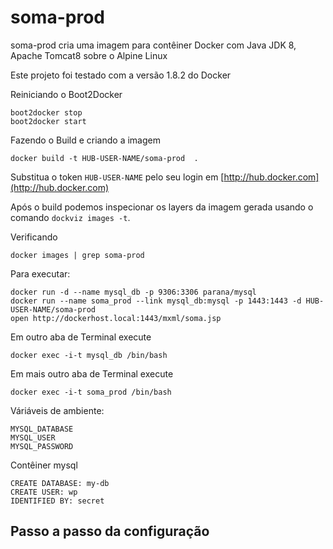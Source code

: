 # soma-prod

soma-prod cria uma imagem para contêiner Docker com Java JDK 8, 
Apache Tomcat8 sobre o Alpine Linux

Este projeto foi testado com a versão 1.8.2 do Docker

Reiniciando o Boot2Docker

    boot2docker stop
    boot2docker start

Fazendo o Build e criando a imagem

    docker build -t HUB-USER-NAME/soma-prod  .

Substitua o token `HUB-USER-NAME` pelo seu login em [http://hub.docker.com](http://hub.docker.com)

Após o build podemos inspecionar os layers da imagem gerada usando o comando `dockviz images -t`.

Verificando

    docker images | grep soma-prod

Para executar:

    docker run -d --name mysql_db -p 9306:3306 parana/mysql
    docker run --name soma_prod --link mysql_db:mysql -p 1443:1443 -d HUB-USER-NAME/soma-prod
    open http://dockerhost.local:1443/mxml/soma.jsp

Em outro aba de Terminal execute

    docker exec -i-t mysql_db /bin/bash

Em mais outro aba de Terminal execute

    docker exec -i-t soma_prod /bin/bash

Váriáveis de ambiente:

    MYSQL_DATABASE
    MYSQL_USER
    MYSQL_PASSWORD

Contêiner mysql

    CREATE DATABASE: my-db 
    CREATE USER: wp
    IDENTIFIED BY: secret


## Passo a passo da configuração
